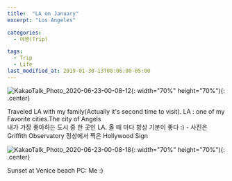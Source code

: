 ```yaml
---
title:  "LA on January"
excerpt: "Los Angeles"

categories:
  - 여행(Trip)

tags:
  - Trip
  - Life
last_modified_at: 2019-01-30-13T08:06:00-05:00
---
```


![KakaoTalk_Photo_2020-06-23-00-08-12](https://user-images.githubusercontent.com/43649503/85304154-6187f800-b4e6-11ea-95ae-335e57522bbc.jpeg){: width="70%" height="70%"){: .center}



<div style="text-align: left">Traveled LA with my family(Actually it's second time to visit). 
  LA : one of my Favorite cities.The city of Angels </div>

<div style="text-align: left">내가 가장 좋아하는 도시 중 한 곳인 LA. 올 때 마다 항상 기분이 좋다 :) - 사진은 Griffith Observatory 정상에서 찍은 Hollywood Sign </div>


![KakaoTalk_Photo_2020-06-23-00-08-18](https://user-images.githubusercontent.com/43649503/85304159-651b7f00-b4e6-11ea-8c13-e30c0a467f8e.jpeg){: width="70%" height="70%"){: .center}

<div style="text-align: left"> Sunset at Venice beach PC: Me :)</div>
